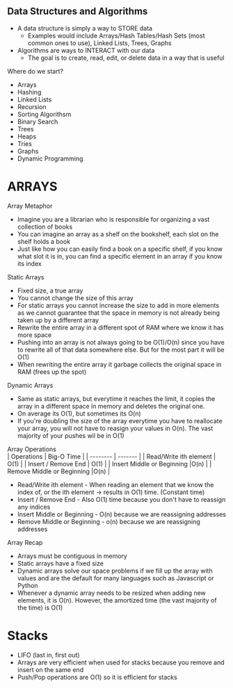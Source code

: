 ## Data Structures and Algorithms
- A data structure is simply a way to STORE data
    - Examples would include Arrays/Hash Tables/Hash Sets (most common ones to use), Linked Lists, Trees, Graphs
- Algorithms are ways to INTERACT with our data
    - The goal is to create, read, edit, or delete data in a way that is useful

Where do we start?
- Arrays
- Hashing
- Linked Lists
- Recursion
- Sorting Algorithsm
- Binary Search
- Trees
- Heaps
- Tries
- Graphs
- Dynamic Programming


# ARRAYS<br>
Array Metaphor
- Imagine you are a librarian who is responsible for organizing a vast collection of books
- You can imagine an array as a shelf on the bookshelf, each slot on the shelf holds a book
- Just like how you can easily find a book on a specific shelf, if you know what slot it is in, you can find a specific element in an array if you know its index

Static Arrays
- Fixed size, a true array
- You cannot change the size of this array
- For static arrays you cannot increase the size to add in more elements as we cannot guarantee that the space in memory is not already being taken up by a different array
- Rewrite the entire array in a different spot of RAM where we know it has more space
- Pushing into an array is not always going to be O(1)/O(n) since you have to rewrite all of that data somewhere else. But for the most part it will be O(1)
- When rewriting the entire array it garbage collects the original space in RAM (frees up the spot)

Dynamic Arrays
- Same as static arrays, but everytime it reaches the limit, it copies the array in a different space in memory and deletes the original one.
- On average its O(1), but sometimes its O(n)
- If you're doubling the size of the array everytime you have to reallocate your array, you will not have to reasign your values in O(n). The vast majority of your pushes wil be in O(1)

Array Operations<br>
| Operations    | Big-O Time |
| -------- | ------- |
| Read/Write ith element  | O(1)   |
| Insert / Remove End | O(1)    |
| Insert Middle or Beginning    |O(n)    |
| Remove Middle or Beginning    |O(n)    |

- Read/Write ith element - When reading an element that we know the index of, or the ith element -> results in O(1) time. (Constant time)
- Insert / Remove End - Also O(1) time because you don't have to reassign any indices
- Insert Middle or Beginning - O(n) because we are reassigning addresses
- Remove Middle or Beginning - o(n) because we are reassigning addresses

Array Recap
- Arrays must be contiguous in memory
- Static arrays have a fixed size
- Dynamic arrays solve our space problems if we fill up the array with values and are the default for many languages such as Javascript or Python
- Whenever a dynamic array needs to be resized when adding new elements, it is O(n). However, the amortized time (the vast majority of the time) is O(1)

# Stacks
- LIFO (last in, first out)
- Arrays are very efficient when used for stacks because you remove and insert on the same end
- Push/Pop operations are O(1) so it is efficient for stacks

